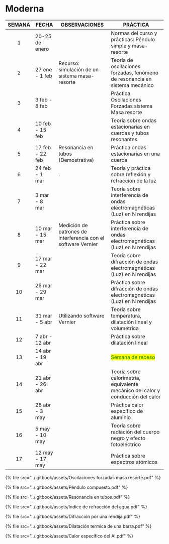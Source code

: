 # Moderna



<table>
  <thead>
    <tr>
      <th>SEMANA</th>
      <th>FECHA</th>
      <th>OBSERVACIONES</th>
      <th>PRÁCTICA</th>
    </tr>
  </thead>
  <tbody>
    <tr>
      <td align="center">1</td>
      <td>20-25 de enero</td>
      <td></td>
      <td>Normas del curso y prácticas: Péndulo simple y masa-resorte</td>
    </tr>
    <tr>
      <td align="center">2</td>
      <td>27 ene - 1 feb</td>
      <td>Recurso: simulación de un sistema masa-resorte</td>
      <td>Teoría de oscilaciones forzadas, fenómeno de resonancia en sistema mecánico</td>
    </tr>
    <tr>
      <td align="center">3</td>
      <td>3 feb - 8 feb</td>
      <td></td>
      <td>Práctica Oscilaciones Forzadas sistema Masa resorte</td>
    </tr>
    <tr>
      <td align="center">4</td>
      <td>10 feb - 15 feb</td>
      <td></td>
      <td>Teoría sobre ondas estacionarias en cuerdas y tubos resonantes</td>
    </tr>
    <tr>
      <td align="center">5</td>
      <td>17 feb - 22 feb</td>
      <td>Resonancia en tubos (Demostrativa)</td>
      <td>Práctica ondas estacionarias en una cuerda</td>
    </tr>
    <tr>
      <td align="center">6</td>
      <td>24 feb - 1 mar</td>
      <td>.</td>
      <td>Teoría y práctica sobre reflexión y refracción de la luz</td>
    </tr>
    <tr>
      <td align="center">7</td>
      <td>3 mar - 8 mar</td>
      <td></td>
      <td>Teoría sobre interferencia de ondas electromagnéticas (Luz) en N rendijas</td>
    </tr>
    <tr>
      <td align="center">8</td>
      <td>10 mar - 15 mar</td>
      <td>Medición de patrones de interferencia con el software Vernier</td>
      <td>Práctica sobre interferencia de ondas electromagnéticas (Luz) en N rendijas</td>
    </tr>
    <tr>
      <td align="center">9</td>
      <td>17 mar - 22 mar</td>
      <td></td>
      <td>Teoría sobre difracción de ondas electromagnéticas (Luz) en N rendijas</td>
    </tr>
    <tr>
      <td align="center">10</td>
      <td>25 mar - 29 mar</td>
      <td></td>
      <td>Práctica sobre difracción de ondas electromagnéticas (Luz) en N rendijas</td>
    </tr>
    <tr>
      <td align="center">11</td>
      <td>31 mar - 5 abr</td>
      <td>Utilizando software Vernier</td>
      <td>Teoría sobre temperatura, dilatación lineal y volumétrica</td>
    </tr>
    <tr>
      <td align="center">12</td>
      <td>7 abr - 12 abr</td>
      <td></td>
      <td>Práctica sobre dilatación lineal</td>
    </tr>
    <tr>
      <td align="center">13</td>
      <td>14 abr - 19 abr</td>
      <td></td>
      <td><mark style="color:green;">Semana de receso</mark></td>
    </tr>
    <tr>
      <td align="center">14</td>
      <td>21 abr - 26 abr</td>
      <td></td>
      <td>Teoría sobre calorimetría, equivalente mecánico del calor y conducción del calor</td>
    </tr>
    <tr>
      <td align="center">15</td>
      <td>28 abr - 3 may</td>
      <td></td>
      <td>Práctica calor específico de aluminio</td>
    </tr>
    <tr>
      <td align="center">16</td>
      <td>5 may - 10 may</td>
      <td></td>
      <td>Teoría sobre radiación del cuerpo negro y efecto fotoeléctrico</td>
    </tr>
    <tr>
      <td align="center">17</td>
      <td>12 may - 17 may</td>
      <td></td>
      <td>Práctica sobre espectros atómicos</td>
    </tr>
  </tbody>
</table>


{% file src="../.gitbook/assets/Oscilaciones forzadas masa resorte.pdf" %}

{% file src="../.gitbook/assets/Péndulo compuesto.pdf" %}

{% file src="../.gitbook/assets/Resonancia en tubos.pdf" %}

{% file src="../.gitbook/assets/Indice de refracción del agua.pdf" %}

{% file src="../.gitbook/assets/Difracción por una rendija.pdf" %}

{% file src="../.gitbook/assets/Dilatación termica de una barra.pdf" %}

{% file src="../.gitbook/assets/Calor específico del Al.pdf" %}
